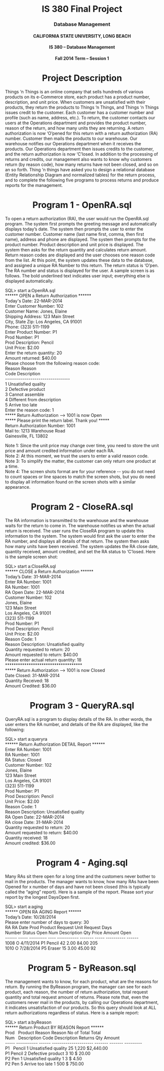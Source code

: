 <h1 align="center">IS 380 Final Project</h1>
<h3 align= "center">Database Management</h3>

<h4 align="center">CALIFORNIA STATE UNIVERSITY, LONG BEACH</h4>
<h4 align="center">IS 380 – Database Management</h4>
<h4 align="center">Fall 2014 Term – Session 1</h4>

<h1 align="center">Project Description</h1>
<p>
	Things ‘n Things is an online company that sells hundreds of various products on its e-Commerce store, each product has a product number, description, and unit price.
	When customers are unsatisfied with their products, they return the products to Things ‘n Things, and Things ‘n Things issues credit to the customer. Each customer has a customer number and profile (such as name, address, etc.). 
	To return, the customer contacts our users at the Operations department and provides the product number, reason of the return, and how many units they are returning. 
	A return authorization is now ‘O’pened for this return with a return authorization (RA) number. Customer then mails the products to our warehouse. Our warehouse notifies our Operations department when it receives the products.
	Our Operations department then issues credits to the customer, and the return authorization is now ‘C’losed. 
	In addition to the processing of returns and credits, our management also wants to know why customers return (by reason code), how many returns have not been closed, and so on an so forth.
	Thing ‘n things have asked you to design a relational database (Entity Relationship Diagram and normalized tables) for the return process, and to complete the following five programs to process returns and produce reports for the management.
</p>
<h1 align="center">Program 1 - OpenRA.sql</h1>
<p>
	To open a return authorization (RA), the user would run the OpenRA.sql program. The system first prompts the greeting message and automatically displays today’s date. 
	The system then prompts the user to enter the customer number. Customer name (last name first, comma, then first name), address and phone are displayed. The system then prompts for the product number. 
	Product description and unit price is displayed. The system then asks for the return quantity and calculates return amount. Return reason codes are displayed and the user chooses one reason code from the list. 
	At this point, the system updates these data to the database, and assigned a unique RA Number to this return. The return status is ‘O’pen. The RA number and status is displayed for the user. A sample screen is as follows. 
	The bold underlined text indicates user input; everything else is displayed automatically.
</p>
<p>
	SQL> start a:OpenRA.sql<br>
	****** OPEN a Return Authorization ******<br>
	Today's Date: 22-MAR-2014<br>
	Enter Customer Number: 102<br>
	Customer Name: Jones, Elaine<br>
	Shipping Address: 123 Main Street<br>
	City, State Zip: Los Angeles, CA 91001<br>
	Phone: (323) 511-1199<br>
	Enter Product Number: P1<br>
	Prod Number: P1<br>
	Prod Description: Pencil<br>
	Unit Price: $2.00<br>
	Enter the return quantity: 20<br>
	Amount returned: $40.00<br>
	Please choose from the following reason code:<br>
	Reason Reason<br>
	Code Description<br>
	---------------------------------<br>
	1 Unsatisfied quality<br>
	2 Defective product<br>
	3 Cannot assemble<br>
	4 Different from description<br>
	5 Arrive too late<br>
	Enter the reason code: 1<br>
	***** Return Authorization --> 1001 is now Open<br>
	***** Please print the return label. Thank you! *****<br>
	Return Authorization Number: 1001<br>
	Mail to: 1213 Warehouse Road<br>
	Gainesville, FL 13802
</p>

<p>
	Note 1: Since the unit price may change over time, you need to store the unit price and amount credited information under each RA.<br>
	Note 2: At this moment, we trust the users to enter a valid reason code.<br>
	Note 3: To simplify the matter, the customer can only return one product at a time.<br>
	Note 4: The screen shots format are for your reference -- you do not need to count spaces or line spaces to match the screen shots, but you do need to display all information found on the screen shots with a similar appearance.<br>
</p>

<h1 align="center">Program 2 - CloseRA.sql</h1>
<p>
	The RA information is transmitted to the warehouse and the warehouse waits for the return to come in. The warehouse notifies us when the actual return is received. 
	The user runs the CloseRA program to update this information to the system.
	The system would first ask the user to enter the RA number, and displays all details of that return. The system then asks how many units have been received. 
	The system updates the RA close date, quantity received, amount credited, and set the RA status to ‘C’losed.
	Here is the sample screen shot:
</p>

<p>
	SQL> start a:CloseRA.sql<br>
	****** CLOSE a Return Authorization ******<br>
	Today’s Date: 31-MAR-2014<br>
	Enter RA Number: 1001<br>
	RA Number: 1001<br>
	RA Open Date: 22-MAR-2014<br>
	Customer Number: 102<br>
	Jones, Elaine<br>
	123 Main Street<br>
	Los Angeles, CA 91001<br>
	(323) 511-1199<br>
	Prod Number: P1<br>
	Prod Description: Pencil<br>
	Unit Price: $2.00<br>
	Reason Code: 1<br>
	Reason Description: Unsatisfied quality<br>
	Quantity requested to return: 20<br>
	Amount requested to return: $40.00<br>
	Please enter actual return quantity: 18<br>
	************************************<br>
	***** Return Authorization --> 1001 is now Closed<br>
	Date Closed: 31-MAR-2014<br>
	Quantity Received: 18<br>
	Amount Credited: $36.00
</p>

<h1 align="center">Program 3 - QueryRA.sql</h1>

<p>
	QueryRA.sql is a program to display details of the RA. In other words, the user enters the RA number, and details of the RA are displayed, like the following:
</p>

<p>
	SQL> start a:queryra<br>
	****** Return Authorization DETAIL Report ******<br>
	Enter RA Number: 1001<br>
	RA Number: 1001<br>
	RA Status: Closed<br>
	Customer Number: 102<br>
	Jones, Elaine<br>
	123 Main Street<br>
	Los Angeles, CA 91001<br>
	(323) 511-1199<br>
	Prod Number: P1<br>
	Prod Description: Pencil<br>
	Unit Price: $2.00<br>
	Reason Code: 1<br>
	Reason Description: Unsatisfied quality<br>
	RA Open Date: 22-MAR-2014<br>
	RA close Date: 31-MAR-2014<br>
	Quantity requested to return: 20<br>
	Amount requested to return: $40.00<br>
	Quantity received: 18<br>
	Amount credited: $36.00
</p>

<h1 align="center">Program 4 - Aging.sql</h1>
<p>
	Many RAs sit there open for a long time and the customers never bother to mail in the products. 
	The manager wants to know, how many RAs have been Opened for x number of days and have not been closed (this is typically called the “aging” report).
	Here is a sample of the report. Please sort your report by the longest DaysOpen first.
</p>
<p>
	SQL> start a:aging<br>
	****** OPEN RA AGING Report ******<br>
	Today’s Date: 10/28/2014<br>
	Please enter number of days to query: 30<br>
	RA RA Date Prod Product Request Unit Request Days<br>
	Number Status Open Num Description Qty Price Amount Open<br>
	------ ----- --------- ---- ----------- ------- ----- ---------- ------<br>
	1008 O 4/11/2014 P1 Pencil 42 2.00 84.00 205<br>
	1010 O 7/28/2014 P5 Eraser 15 3.00 45.00 92<br>
</p>

<h1 align="center">Program 5 - ByReason.sql</h1>
<p>
	The management wants to know, for each product, what are the reasons for return.
	By running the ByReason program, the manager can see for each product, each reason, the number of return authorization, total request quantity and total request amount of returns. 
	Please note that, even the customers never mail in the products, by calling our Operations department, it indicates unsatisfaction of our products. 
	So this query should look at ALL return authorizations regardless of status. Here is a sample report:
</p>
<p>
	SQL> start a:byReason<br>
	****** Return Product BY REASON Report ******<br>
	Prod &nbsp&nbspProduct Reason Reason No of Total Total<br>
	Num &nbsp&nbspDescription Code Description Returns Qty Amount<br>
	----- ----------- ------ --------------------- ------- ------- ---------<br>
	P1 &nbsp&nbspPencil 1 Unsatisfied quality 25 1,220 $2,440.00<br>
	P1 Pencil 2 Defective product 3 10 $ 20.00<br>
	P2 Pen 1 Unsatisfied quality 1 3 $ 4.50<br>
	P2 Pen 5 Arrive too late 1 500 $ 750.00
</p>
